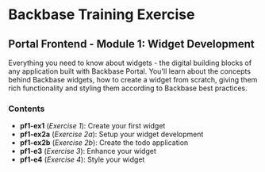 # Backbase Training Exercise

## Portal Frontend - Module 1: Widget Development

Everything you need to know about widgets - the digital building blocks of any application built with Backbase Portal. You'll learn about the concepts behind Backbase widgets, how to create a widget from scratch, giving them rich functionality and styling them according to Backbase best practices.

### Contents

 - **pf1-ex1** (_Exercise 1_): Create your first widget
 - **pf1-ex2a** (_Exercise 2a_): Setup your widget development
 - **pf1-ex2b** (_Exercise 2b_): Create the todo application
 - **pf1-e3** (_Exercise 3_): Enhance your widget
 - **pf1-e4** (_Exercise 4_): Style your widget
